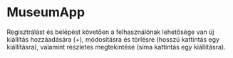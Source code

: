 # MuseumApp

Regisztrálást és belépést követően a felhasználónak lehetősége van új kiállítás hozzáadására (+), módosításra és törlésre (hosszú kattintás egy kiállításra), valamint részletes megtekintése (sima kattintás egy kiállításra).